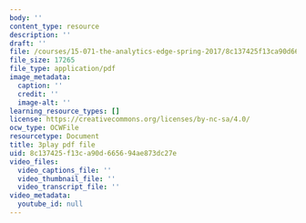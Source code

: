 ```yaml
---
body: ''
content_type: resource
description: ''
draft: ''
file: /courses/15-071-the-analytics-edge-spring-2017/8c137425f13ca90d665694ae873dc27e_mwL__eKs3fI.pdf
file_size: 17265
file_type: application/pdf
image_metadata:
  caption: ''
  credit: ''
  image-alt: ''
learning_resource_types: []
license: https://creativecommons.org/licenses/by-nc-sa/4.0/
ocw_type: OCWFile
resourcetype: Document
title: 3play pdf file
uid: 8c137425-f13c-a90d-6656-94ae873dc27e
video_files:
  video_captions_file: ''
  video_thumbnail_file: ''
  video_transcript_file: ''
video_metadata:
  youtube_id: null
---
```

